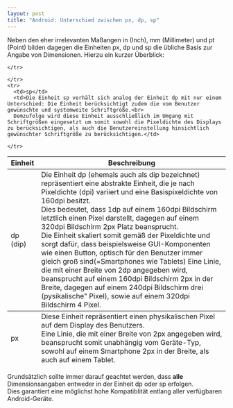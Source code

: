 ```yaml
---
layout: post
title: "Android: Unterschied zwischen px, dp, sp"
---
```




Neben den eher irrelevanten Maßangen in (Inch), mm (Millimeter) und pt (Point) bilden dagegen die Einheiten px, dp und sp die übliche Basis zur Angabe von Dimensionen.
Hierzu ein kurzer Überblick:

<table>
  <thead>
    <tr>
      <th>Einheit</th>
      <th>Beschreibung</th>
    </tr>
  </thead>
  <tfoot>
    <tr>
      <td>px</td>
      <td>Diese Einheit repräsentiert einen physikalischen Pixel auf dem Display des Benutzers.<br>
      Eine Linie, die mit einer Breite von 2px angegeben wird, beansprucht somit unabhängig vom Geräte-Typ, sowohl auf einem Smartphone 2px in der Breite, als auch auf einem Tablet.</td>

    </tr>
  </tfoot>
  <tbody>
    <tr>
      <td>dp (dip)</td>
      <td>Die Einheit dp (ehemals auch als dip bezeichnet) repräsentiert eine abstrakte Einheit, die je nach Pixeldichte (dpi) variiert und eine Basispixeldichte von 160dpi besitzt.<br>
      Dies bedeutet, dass 1dp auf einem 160dpi Bildschirm letztlich einen Pixel darstellt, dagegen auf einem 320dpi Bildschirm 2px Platz beansprucht.<br>
      Die Einheit skaliert somit gemäß der Pixeldichte und sorgt dafür, dass beispielsweise GUI-Komponenten wie einen Button, optisch für den Benutzer immer gleich groß sind(=Smartphones wie Tablets)
      Eine Linie, die mit einer Breite von 2dp angegeben wird, beansprucht auf einem 160dpi Bildschirm 2px in der Breite, dagegen auf einem 240dpi Bildschirm drei (pysikalische" Pixel), sowie auf einem 320dpi Bildschirm 4 Pixel.</td>

    </tr>
    <tr>
      <td>sp</td>
      <td>Die Einheit sp verhält sich analog der Einheit dp mit nur einem Unterschied: Die Einheit berücksichtigt zudem die vom Benutzer gewünschte und systemweite Schriftgröße.<br>
      Demzufolge wird diese Einheit ausschließlich im Umgang mit Schriftgrößen eingesetzt um somit sowohl die Pixeldichte des Displays zu berücksichtigen, als auch die Benutzereinstellung hinsichtlich gewünschter Schriftgröße zu berücksichtigen.</td>

    </tr>
    
  </tbody>
</table>

Grundsätzlich sollte immer darauf geachtet werden, dass <strong>alle</strong> Dimensionsangaben entweder in der Einheit dp oder sp erfolgen.<br>
Dies garantiert eine möglichst hohe Kompatiblität entlang aller verfügbaren Android-Geräte.
